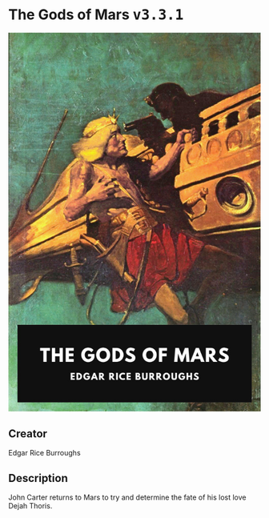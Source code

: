
# The Gods of Mars <kbd>v3.3.1</kbd>

<center>
  <img src="./cover-1024.jpg"/>
</center>

## Creator
Edgar Rice Burroughs

## Description
John Carter returns to Mars to try and determine the fate of his lost love Dejah Thoris.
